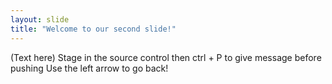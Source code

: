 ```yaml
---
layout: slide
title: "Welcome to our second slide!"
---
```

(Text here) Stage in the source control then ctrl + P to give message before pushing 
Use the left arrow to go back!

